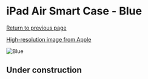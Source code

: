 # iPad Air Smart Case - Blue

[Return to previous page](/ipad_air)

[High-resolution image from Apple](https://store.storeimages.cdn-apple.com/8756/as-images.apple.com/is/MF050?wid=4500&hei=4500&fmt=png)

<div style="width: 512px"><img src="/almost_uncompressed/MF050.webp" alt="Blue"></div>

## Under construction
